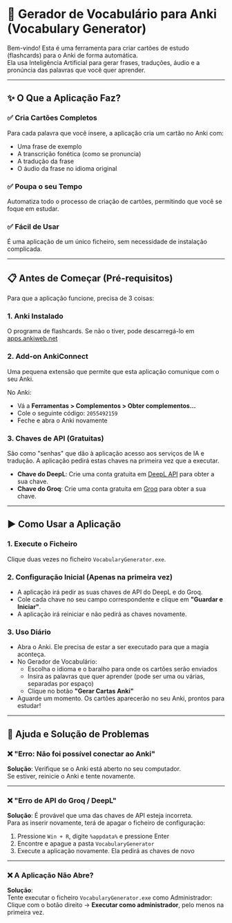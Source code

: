 # 🚀 Gerador de Vocabulário para Anki (Vocabulary Generator)

Bem-vindo! Esta é uma ferramenta para criar cartões de estudo (flashcards) para o Anki de forma automática.  
Ela usa Inteligência Artificial para gerar frases, traduções, áudio e a pronúncia das palavras que você quer aprender.

---

## ✨ O Que a Aplicação Faz?

### ✅ Cria Cartões Completos
Para cada palavra que você insere, a aplicação cria um cartão no Anki com:
- Uma frase de exemplo
- A transcrição fonética (como se pronuncia)
- A tradução da frase
- O áudio da frase no idioma original

### ✅ Poupa o seu Tempo
Automatiza todo o processo de criação de cartões, permitindo que você se foque em estudar.

### ✅ Fácil de Usar
É uma aplicação de um único ficheiro, sem necessidade de instalação complicada.

---

## 📋 Antes de Começar (Pré-requisitos)

Para que a aplicação funcione, precisa de 3 coisas:

### 1. Anki Instalado
O programa de flashcards. Se não o tiver, pode descarregá-lo em [apps.ankiweb.net](https://apps.ankiweb.net)

### 2. Add-on AnkiConnect
Uma pequena extensão que permite que esta aplicação comunique com o seu Anki.

No Anki:
- Vá a **Ferramentas > Complementos > Obter complementos...**
- Cole o seguinte código: `2055492159`
- Feche e abra o Anki novamente

### 3. Chaves de API (Gratuitas)
São como "senhas" que dão à aplicação acesso aos serviços de IA e tradução. A aplicação pedirá estas chaves na primeira vez que a executar.

- **Chave do DeepL**: Crie uma conta gratuita em [DeepL API](https://www.deepl.com/pro#developer) para obter a sua chave.
- **Chave do Groq**: Crie uma conta gratuita em [Groq](https://console.groq.com) para obter a sua chave.

---

## ▶️ Como Usar a Aplicação

### 1. Execute o Ficheiro
Clique duas vezes no ficheiro `VocabularyGenerator.exe`.

### 2. Configuração Inicial (Apenas na primeira vez)
- A aplicação irá pedir as suas chaves de API do DeepL e do Groq.
- Cole cada chave no seu campo correspondente e clique em **"Guardar e Iniciar"**.
- A aplicação irá reiniciar e não pedirá as chaves novamente.

### 3. Uso Diário
- Abra o Anki. Ele precisa de estar a ser executado para que a magia aconteça.
- No Gerador de Vocabulário:
  - Escolha o idioma e o baralho para onde os cartões serão enviados
  - Insira as palavras que quer aprender (pode ser uma ou várias, separadas por espaço)
  - Clique no botão **"Gerar Cartas Anki"**
- Aguarde um momento. Os cartões aparecerão no seu Anki, prontos para estudar!

---

## 🔧 Ajuda e Solução de Problemas

### ❌ "Erro: Não foi possível conectar ao Anki"
**Solução**: Verifique se o Anki está aberto no seu computador.  
Se estiver, reinicie o Anki e tente novamente.

---

### ❌ "Erro de API do Groq / DeepL"
**Solução**: É provável que uma das chaves de API esteja incorreta.  
Para as inserir novamente, terá de apagar o ficheiro de configuração:

1. Pressione `Win + R`, digite `%appdata%` e pressione Enter  
2. Encontre e apague a pasta `VocabularyGenerator`  
3. Execute a aplicação novamente. Ela pedirá as chaves de novo

---

### ❌ A Aplicação Não Abre?
**Solução**:  
Tente executar o ficheiro `VocabularyGenerator.exe` como Administrador:  
Clique com o botão direito → **Executar como administrador**, pelo menos na primeira vez.
